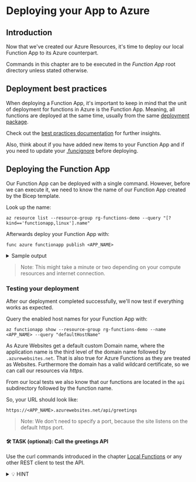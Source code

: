 # Deploying your App to Azure

## Introduction

Now that we've created our Azure Resources, it's time to deploy our local Function App to its Azure counterpart.

Commands in this chapter are to be executed in the _Function App_ root directory unless stated otherwise.

## Deployment best practices

When deploying a Function App, it's important to keep in mind that the unit of deployment for functions in Azure is the Function App.
Meaning, all functions are deployed at the same time, usually from the same [deployment package](https://learn.microsoft.com/en-us/azure/azure-functions/run-functions-from-deployment-package).

Check out the [best practices documentation](https://learn.microsoft.com/en-us/azure/azure-functions/functions-best-practices?tabs=csharp#optimize-deployments) for further insights.

Also, think about if you have added new items to your Function App and if you need to update your [.funcignore](./21-local-function-app.md#the-funcignore) before deploying.

## Deploying the Function App

Our Function App can be deployed with a single command.
However, before we can execute it, we need to know the name of our Function App created by the Bicep template.

Look up the name:

```shell
az resource list --resource-group rg-functions-demo --query "[?kind=='functionapp,linux'].name"
```

Afterwards deploy your Function App with:

```shell
func azure functionapp publish <APP_NAME>
```

<details>
  <summary>Sample output</summary>

```
Getting site publishing info...
Creating archive for current directory...
Uploading 427.34 KB [#############################################################################]
Upload completed successfully.
Deployment completed successfully.
```

</details>

> Note: This might take a minute or two depending on your compute resources and internet connection.

### Testing your deployment

After our deployment completed successfully, we'll now test if everything works as expected.

Query the enabled host names for your Function App with:

```shell
az functionapp show --resource-group rg-functions-demo --name <APP_NAME> --query "defaultHostName"
```

As Azure Websites get a default custom Domain name, where the application name is the third level of the domain name followed by `.azurewebsites.net`.
That is also true for Azure Functions as they are treated as Websites.
Furthermore the domain has a valid wildcard certificate, so we can call our resources via _https_.

From our local tests we also know that our functions are located in the `api` subdirectory followed by the function name.

So, your URL should look like:

```
https://<APP_NAME>.azurewebsites.net/api/greetings
```

> Note: We don't need to specify a port, because the site listens on the default https port.

#### <span class="task">🛠 TASK (optional):</span> Call the greetings API

Use the curl commands introduced in the chapter [Local Functions](./21-local-function-app.md) or any other REST client to test the API.

<details>
  <summary>💡 HINT</summary>

- Look up the function name, as done above, and replace `<function-app-name>` in the url with it
- Make sure to use **https** instead of _http_ for non-local calls

</details>
